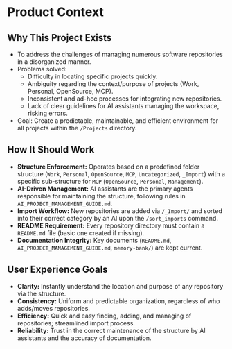 # Product Context

## Why This Project Exists

*   To address the challenges of managing numerous software repositories in a disorganized manner.
*   Problems solved:
    *   Difficulty in locating specific projects quickly.
    *   Ambiguity regarding the context/purpose of projects (Work, Personal, OpenSource, MCP).
    *   Inconsistent and ad-hoc processes for integrating new repositories.
    *   Lack of clear guidelines for AI assistants managing the workspace, risking errors.
*   Goal: Create a predictable, maintainable, and efficient environment for all projects within the `/Projects` directory.

## How It Should Work

*   **Structure Enforcement:** Operates based on a predefined folder structure (`Work`, `Personal`, `OpenSource`, `MCP`, `Uncategorized`, `_Import`) with a specific sub-structure for `MCP` (`OpenSource`, `Personal`, `Management`).
*   **AI-Driven Management:** AI assistants are the primary agents responsible for maintaining the structure, following rules in `AI_PROJECT_MANAGEMENT_GUIDE.md`.
*   **Import Workflow:** New repositories are added via `/_Import/` and sorted into their correct category by an AI upon the `/sort_imports` command.
*   **README Requirement:** Every repository directory must contain a `README.md` file (basic one created if missing).
*   **Documentation Integrity:** Key documents (`README.md`, `AI_PROJECT_MANAGEMENT_GUIDE.md`, `memory-bank/`) are kept current.

## User Experience Goals

*   **Clarity:** Instantly understand the location and purpose of any repository via the structure.
*   **Consistency:** Uniform and predictable organization, regardless of who adds/moves repositories.
*   **Efficiency:** Quick and easy finding, adding, and managing of repositories; streamlined import process.
*   **Reliability:** Trust in the correct maintenance of the structure by AI assistants and the accuracy of documentation.
